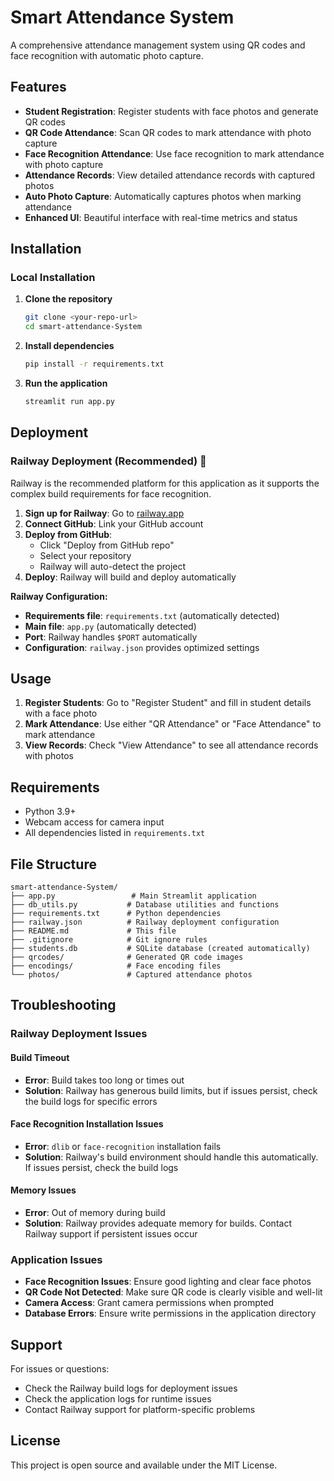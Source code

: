 # Smart Attendance System

A comprehensive attendance management system using QR codes and face recognition with automatic photo capture.

## Features

- **Student Registration**: Register students with face photos and generate QR codes
- **QR Code Attendance**: Scan QR codes to mark attendance with photo capture
- **Face Recognition Attendance**: Use face recognition to mark attendance with photo capture
- **Attendance Records**: View detailed attendance records with captured photos
- **Auto Photo Capture**: Automatically captures photos when marking attendance
- **Enhanced UI**: Beautiful interface with real-time metrics and status

## Installation

### Local Installation

1. **Clone the repository**
   ```bash
   git clone <your-repo-url>
   cd smart-attendance-System
   ```

2. **Install dependencies**
   ```bash
   pip install -r requirements.txt
   ```

3. **Run the application**
   ```bash
   streamlit run app.py
   ```

## Deployment

### Railway Deployment (Recommended) 🚀

Railway is the recommended platform for this application as it supports the complex build requirements for face recognition.

1. **Sign up for Railway**: Go to [railway.app](https://railway.app)
2. **Connect GitHub**: Link your GitHub account
3. **Deploy from GitHub**:
   - Click "Deploy from GitHub repo"
   - Select your repository
   - Railway will auto-detect the project
4. **Deploy**: Railway will build and deploy automatically

**Railway Configuration:**
- **Requirements file**: `requirements.txt` (automatically detected)
- **Main file**: `app.py` (automatically detected)
- **Port**: Railway handles `$PORT` automatically
- **Configuration**: `railway.json` provides optimized settings

## Usage

1. **Register Students**: Go to "Register Student" and fill in student details with a face photo
2. **Mark Attendance**: Use either "QR Attendance" or "Face Attendance" to mark attendance
3. **View Records**: Check "View Attendance" to see all attendance records with photos

## Requirements

- Python 3.9+
- Webcam access for camera input
- All dependencies listed in `requirements.txt`

## File Structure

```
smart-attendance-System/
├── app.py                 # Main Streamlit application
├── db_utils.py           # Database utilities and functions
├── requirements.txt      # Python dependencies
├── railway.json          # Railway deployment configuration
├── README.md             # This file
├── .gitignore            # Git ignore rules
├── students.db           # SQLite database (created automatically)
├── qrcodes/              # Generated QR code images
├── encodings/            # Face encoding files
└── photos/               # Captured attendance photos
```

## Troubleshooting

### Railway Deployment Issues

#### Build Timeout
- **Error**: Build takes too long or times out
- **Solution**: Railway has generous build limits, but if issues persist, check the build logs for specific errors

#### Face Recognition Installation Issues
- **Error**: `dlib` or `face-recognition` installation fails
- **Solution**: Railway's build environment should handle this automatically. If issues persist, check the build logs

#### Memory Issues
- **Error**: Out of memory during build
- **Solution**: Railway provides adequate memory for builds. Contact Railway support if persistent issues occur

### Application Issues

- **Face Recognition Issues**: Ensure good lighting and clear face photos
- **QR Code Not Detected**: Make sure QR code is clearly visible and well-lit
- **Camera Access**: Grant camera permissions when prompted
- **Database Errors**: Ensure write permissions in the application directory

## Support

For issues or questions:
- Check the Railway build logs for deployment issues
- Check the application logs for runtime issues
- Contact Railway support for platform-specific problems

## License

This project is open source and available under the MIT License.